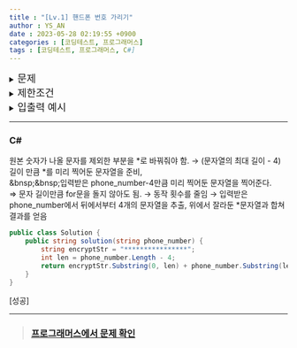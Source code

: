 ```yaml
---
title : "[Lv.1] 핸드폰 번호 가리기"
author : YS_AN
date : 2023-05-28 02:19:55 +0900
categories : [코딩테스트, 프로그래머스]
tags : [코딩테스트, 프로그래머스, C#]
---
```


<details>
  <summary><font size= "4">문제</font></summary>
  
   프로그래머스 모바일은 개인정보 보호를 위해 고지서를 보낼 때 고객들의 전화번호의 일부를 가립니다.<br>
   전화번호가 문자열 phone_number로 주어졌을 때, 전화번호의 뒷 4자리를 제외한 나머지 숫자를 전부 *으로 가린 문자열을 리턴하는 함수, solution을 완성해주세요.<br><br>


</details>
    
<details> 
    <summary><font size= "4">제한조건</font></summary>

    <ul>
        <li> phone_number는 길이 4 이상, 20이하인 문자열입니다. </li>
    </ul>
    
    <br>

</details>

<details>
  <summary><font size= "4">입출력 예시</font></summary>

    <table>
        <th>phone_number</th>
	    <th>return</th>
        <tr>
            <td>"01033334444"</td>
            <td>"*******4444"</td>
        </tr>
        <tr>
            <td>"027778888"</td>
            <td>"*****8888"</td>
        </tr>
    </table>

</details>

---

### C#

원본 숫자가 나올 문자를 제외한 부분을 *로 바꿔줘야 함.
→ (문자열의 최대 길이 - 4)길이 만큼 *를 미리 찍어둔 문자열을 준비, <br>
&bnsp;&bnsp;입력받은 phone_number-4만큼 미리 찍어둔 문자열을 찍어준다. <br>
⇒ 문자 길이만큼 for문을 돌지 않아도 됨. → 동작 횟수를 줄임 
→ 입력받은 phone_number에서 뒤에서부터 4개의 문자열을 추출, 위에서 잘라둔 *문자열과 합쳐 결과를 얻음

```csharp
public class Solution {
    public string solution(string phone_number) {
        string encryptStr = "****************";
		int len = phone_number.Length - 4;
        return encryptStr.Substring(0, len) + phone_number.Substring(len);
    }
}
```

[성공]

---
> ### [프로그래머스에서 문제 확인](https://school.programmers.co.kr/learn/courses/30/lessons/12948)
